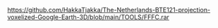 https://github.com/HakkaTjakka/The-Netherlands-BTE121-projection-voxelized-Google-Earth-3D/blob/main/TOOLS/FFFC.rar
